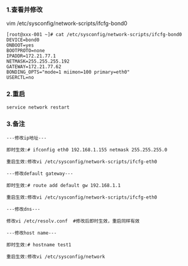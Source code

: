 ### 1.查看并修改

vim /etc/sysconfig/network-scripts/ifcfg-bond0

```
[root@xxx-001 ~]# cat /etc/sysconfig/network-scripts/ifcfg-bond0
DEVICE=bond0
ONBOOT=yes
BOOTPROTO=none
IPADDR=172.21.77.1
NETMASK=255.255.255.192
GATEWAY=172.21.77.62
BONDING_OPTS="mode=1 miimon=100 primary=eth0"
USERCTL=no
```

### 2.重启

    service network restart

### 3.备注

    ---修改ip地址---

    即时生效:# ifconfig eth0 192.168.1.155 netmask 255.255.255.0

    重启生效:修改vi /etc/sysconfig/network-scripts/ifcfg-eth0

    ---修改default gateway---

    即时生效:# route add default gw 192.168.1.1

    重启生效:修改vi /etc/sysconfig/network-scripts/ifcfg-eth0

    ---修改dns---

    修改vi /etc/resolv.conf  #修改后即时生效，重启同样有效

    ---修改host name---

    即时生效:# hostname test1

    重启生效:修改vi /etc/sysconfig/network
